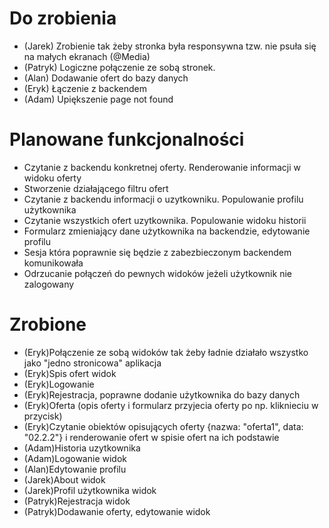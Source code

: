 # Do zrobienia
* (Jarek) Zrobienie tak żeby stronka była responsywna tzw. nie psuła się na małych ekranach (@Media)
* (Patryk) Logiczne połączenie ze sobą stronek.
* (Alan) Dodawanie ofert do bazy danych
* (Eryk) Łączenie z backendem
* (Adam) Upiększenie page not found


# Planowane funkcjonalności
* Czytanie z backendu konkretnej oferty. Renderowanie informacji w widoku oferty
* Stworzenie działającego filtru ofert 
* Czytanie z backendu informacji o uzytkowniku. Populowanie profilu użytkownika
* Czytanie wszystkich ofert uzytkownika. Populowanie widoku historii
* Formularz zmieniający dane użytkownika na backendzie, edytowanie profilu
* Sesja która poprawnie się będzie z zabezbieczonym backendem komunikowała
* Odrzucanie połączeń do pewnych widoków jeżeli użytkownik nie zalogowany


# Zrobione
* (Eryk)Połączenie ze sobą widoków tak żeby ładnie działało wszystko jako "jedno stronicowa" aplikacja 
* (Eryk)Spis ofert widok  
* (Eryk)Logowanie
* (Eryk)Rejestracja, poprawne dodanie użytkownika do bazy danych
* (Eryk)Oferta (opis oferty i formularz przyjecia oferty po np. kliknieciu w przycisk)
* (Eryk)Czytanie obiektów opisujących oferty {nazwa: "oferta1", data: "02.2.2"} i renderowanie ofert w spisie ofert na ich podstawie 
* (Adam)Historia uzytkownika 
* (Adam)Logowanie widok
* (Alan)Edytowanie profilu 
* (Jarek)About widok 
* (Jarek)Profil użytkownika widok
* (Patryk)Rejestracja widok 
* (Patryk)Dodawanie oferty, edytowanie widok
